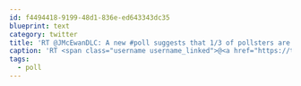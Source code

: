 ```yaml
---
id: f4494418-9199-48d1-836e-ed643343dc35
blueprint: text
category: twitter
title: 'RT @JMcEwanDLC: A new #poll suggests that 1/3 of pollsters are 47% confident in their results 100% of the time, w/ a standard deviation of …'
caption: 'RT <span class="username username_linked">@<a href="https://twitter.com/JMcEwanDLC" title="">JMcEwanDLC</a></span>: A new <span class="hashtag hashtag_local">#<a href="http://tweettemp.darylchymko.ca/?tag=poll">poll</a> suggests that 1/3 of pollsters are 47% confident in their results 100% of the time, w/ a standard deviation of …'
tags:
  - poll
---
```

